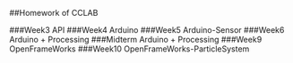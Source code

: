 ##Homework of CCLAB

###Week3  API
###Week4  Arduino
###Week5  Arduino-Sensor
###Week6  Arduino + Processing
###Midterm  Arduino + Processing
###Week9  OpenFrameWorks
###Week10  OpenFrameWorks-ParticleSystem